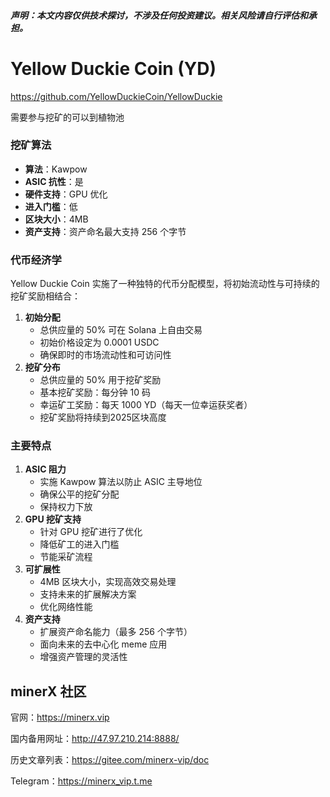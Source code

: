 

##### **声明**：本文内容仅供技术探讨，不涉及任何投资建议。相关风险请自行评估和承担。



# Yellow Duckie Coin (YD)

https://github.com/YellowDuckieCoin/YellowDuckie

需要参与挖矿的可以到植物池



### 挖矿算法



- **算法**：Kawpow
- **ASIC 抗性**：是
- **硬件支持**：GPU 优化
- **进入门槛**：低
- **区块大小**：4MB
- **资产支持**：资产命名最大支持 256 个字节



### 代币经济学

Yellow Duckie Coin 实施了一种独特的代币分配模型，将初始流动性与可持续的挖矿奖励相结合：

1. **初始分配**
   - 总供应量的 50% 可在 Solana 上自由交易
   - 初始价格设定为 0.0001 USDC
   - 确保即时的市场流动性和可访问性
2. **挖矿分布**
   - 总供应量的 50% 用于挖矿奖励
   - 基本挖矿奖励：每分钟 10 码
   - 幸运矿工奖励：每天 1000 YD（每天一位幸运获奖者）
   - 挖矿奖励将持续到2025区块高度



### 主要特点

1. **ASIC 阻力**
   - 实施 Kawpow 算法以防止 ASIC 主导地位
   - 确保公平的挖矿分配
   - 保持权力下放
2. **GPU 挖矿支持**
   - 针对 GPU 挖矿进行了优化
   - 降低矿工的进入门槛
   - 节能采矿流程
3. **可扩展性**
   - 4MB 区块大小，实现高效交易处理
   - 支持未来的扩展解决方案
   - 优化网络性能
4. **资产支持**
   - 扩展资产命名能力（最多 256 个字节）
   - 面向未来的去中心化 meme 应用
   - 增强资产管理的灵活性





## minerX 社区

官网：https://minerx.vip

国内备用网址：http://47.97.210.214:8888/

历史文章列表：https://gitee.com/minerx-vip/doc

Telegram：https://minerx_vip.t.me

